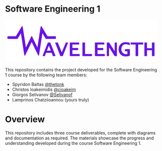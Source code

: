 # Software Engineering 1 

![Wavelength](wavelength-logo.png)

This repository contains the project developed for the Software Engineering 1 course by the following team members:

- Spyridon Baltas [@thetonk](https://github.com/thetonk)
- Christos Ioakeimidis [@cioakeim](https://github.com/cioakeim)
- Giorgos Selivanov [@Selivanof](https://github.com/Selivanof)
- Lamprinos Chatziioannou (yours truly)

# Overview
This repository includes three course deliverables, complete with diagrams and
documentation as required. The materials showcase the progress and understanding
developed during the course Software Engineering 1.
